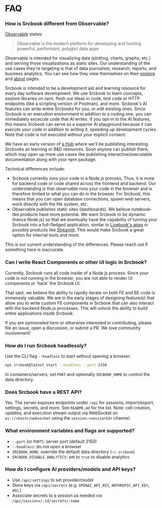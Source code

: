 # FAQ

### How is Srcbook different from Observable?

[Observable](https://observablehq.com) states:

> Observable is the modern platform for developing and hosting powerful, performant, polyglot data apps

Observable is intended for visualizing data (plotting, charts, graphs, etc.) and serving those visualizations as static sites. Our understanding of the use cases they're targeting is that of data journalism, research, reports, and business analytics. You can see how they view themselves on their [explore](https://observablehq.com/explore) and [about](https://observablehq.com/about) pages.

Srcbook is intended to be a development aid and learning resource for every day software development. We use Srcbook to learn concepts, explore libraries on npm, flesh out ideas in code, test code or HTTP endpoints (like a scripting version of Postman), and more. Srcbook's AI features can write entire Srcbooks for you, or edit existing ones. Since Srcbook is an execution environment in addition to a coding one, you can immediately excecute code that AI writes. If you opt-in to the AI features, this means Srcbook can serve as a superior AI playground because it can _execute your code_ in addition to writing it, speeding up development cycles. Note that code is not executed without your explicit consent.

We have an early version of [a Hub](https://hub.srcbook.com) where we'll be publishing interesting Srcbooks as learning or R&D resources. Soon anyone can publish there, which may open up more use cases like publishing interactive/executable documentation along with your npm package.

Technical differences include:

- Srcbook currently runs your code in a Node.js process. Thus, it is more for backend code or code shared across the frontend and backend. Our understanding is that observable runs your code in the browser and is therefore limited to what you can do in the browser. For Srcbook, this means that you can open database connections, spawn web servers, work directly with the file system, etc.
- Observable publishes static sites (dashboards). We believe notebook-like products have more potential. We want Srcbook to be dynamic (hence Node.js) so that we eventually have the capability of turning your Srcbook into a full-fledged application, similar to [Livebook's apps](https://news.livebook.dev/deploy-notebooks-as-apps-quality-of-life-upgrades---launch-week-1---day-1-2OTEWI) or possibly products like [Streamlit](https://streamlit.io/). This would make Srcbook a great option for internal tools and more.

This is our current understanding of the differences. Please reach out if something here is inaccurate.

### Can I write React Components or other UI logic in Srcbook?

Currently, Srcbook runs all code inside of a Node.js process. Since your code is not running in the browser, you are not able to render UI components or 'hack' the Srcbook UI.

That said, we believe the ability to rapidly iterate on both FE and BE code is immensely valuable. We are in the early stages of designing feature(s) that allow you to write custom FE components in Srcbook that can also interact with the backend Node.js processes. This will unlock the ability to build entire applications inside Srcbook.

If you are opinionated here or otherwise interested in contributing, please file an issue, open a discussion, or submit a PR. We love community involvement!

### How do I run Srcbook headlessly?

Use the CLI flag `--headless` to start without opening a browser:

```bash
npx srcbook@latest start --headless --port 2150
```

In containers/servers, set `PORT` and optionally `SRCBOOK_HOME` to control the data directory.

### Does Srcbook have a REST API?

Yes. The server exposes endpoints under `/api` for sessions, import/export, settings, secrets, and more. See `README.md` for the list. Note: cell creation, updates, and execution stream output via WebSocket on `ws://<host>/websocket` using the `session:<sessionId>` channel.

### What environment variables and flags are supported?

- `--port` (or `PORT`): server port (default 2150)
- `--headless`: do not open a browser
- `SRCBOOK_HOME`: override the default data directory (`~/.srcbook`)
- `SRCBOOK_DISABLE_ANALYTICS`: set to `true` to disable analytics

### How do I configure AI providers/models and API keys?

- Use `/api/settings` to set provider/model
- Store keys via `/api/secrets` (e.g. `OPENAI_API_KEY`, `ANTHROPIC_API_KEY`, etc.)
- Associate secrets to a session as needed via `/api/sessions/:id/secrets/:name`
